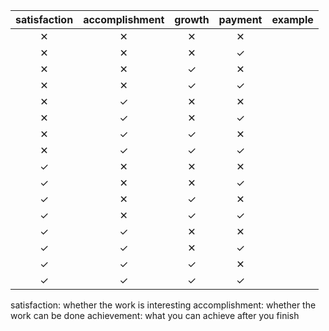 
| satisfaction | accomplishment | growth | payment | example |
|:------------:|:--------------:|:------:|:-------:|:-------:|
|   &#10005;   |   &#10005;     |&#10005;|&#10005; |         |
|   &#10005;   |   &#10005;     |&#10005;|&#10003; |         |
|   &#10005;   |   &#10005;     |&#10003;|&#10005; |         |
|   &#10005;   |   &#10005;     |&#10003;|&#10003; |         |
|   &#10005;   |   &#10003;     |&#10005;|&#10005; |         |
|   &#10005;   |   &#10003;     |&#10005;|&#10003; |         |
|   &#10005;   |   &#10003;     |&#10003;|&#10005; |         |
|   &#10005;   |   &#10003;     |&#10003;|&#10003; |         |
|   &#10003;   |   &#10005;     |&#10005;|&#10005; |         |
|   &#10003;   |   &#10005;     |&#10005;|&#10003; |         |
|   &#10003;   |   &#10005;     |&#10003;|&#10005; |         |
|   &#10003;   |   &#10005;     |&#10003;|&#10003; |         |
|   &#10003;   |   &#10003;     |&#10005;|&#10005; |         |
|   &#10003;   |   &#10003;     |&#10005;|&#10003; |         |
|   &#10003;   |   &#10003;     |&#10003;|&#10005; |         |
|   &#10003;   |   &#10003;     |&#10003;|&#10003; |         |

satisfaction: whether the work is interesting
accomplishment: whether the work can be done
achievement: what you can achieve after you finish
